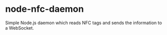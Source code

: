 # node-nfc-daemon
Simple Node.js daemon which reads NFC tags and sends the information to a WebSocket.
